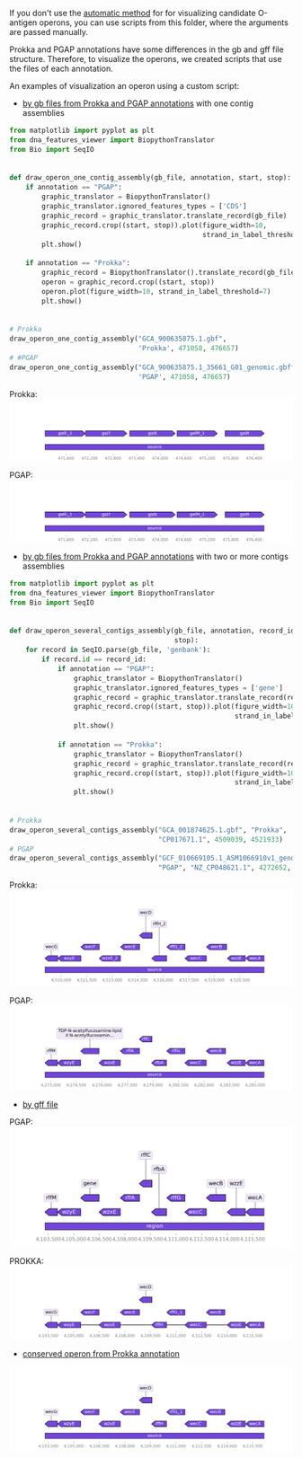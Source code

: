 If you don't use the [automatic method](https://github.com/rybinaanya/O-antigens/blob/main/search_visualize_operons.py) for for visualizing candidate O-antigen operons, you can use scripts from this folder, where the arguments are passed manually.

Prokka and PGAP annotations have some differences in the gb and gff file structure. Therefore, to visualize the operons, we created scripts that use the files of each annotation.

An examples of visualization an operon using a custom script:
* [by gb files from Prokka and PGAP annotations](https://github.com/rybinaanya/O-antigens/blob/main/operon_visualization/draw_operon_from_gb.py) with one contig assemblies 

```python 
from matplotlib import pyplot as plt
from dna_features_viewer import BiopythonTranslator
from Bio import SeqIO


def draw_operon_one_contig_assembly(gb_file, annotation, start, stop):
    if annotation == "PGAP":
        graphic_translator = BiopythonTranslator()
        graphic_translator.ignored_features_types = ['CDS']
        graphic_record = graphic_translator.translate_record(gb_file)
        graphic_record.crop((start, stop)).plot(figure_width=10,
                                                strand_in_label_threshold=7)
        plt.show()

    if annotation == "Prokka":
        graphic_record = BiopythonTranslator().translate_record(gb_file)
        operon = graphic_record.crop((start, stop))
        operon.plot(figure_width=10, strand_in_label_threshold=7)
        plt.show()


# Prokka
draw_operon_one_contig_assembly("GCA_900635875.1.gbf",
                                'Prokka', 471058, 476657)
# #PGAP
draw_operon_one_contig_assembly("GCA_900635875.1_35661_G01_genomic.gbff",
                                'PGAP', 471058, 476657)
```
Prokka:
![prokka](/operon_visualization/img/Prokka_gb_one_contig.png)

PGAP:
![pgap](/operon_visualization/img/PGAP_gb_one_contig.png)

* [by gb files from Prokka and PGAP annotations](https://github.com/rybinaanya/O-antigens/blob/main/operon_visualization/draw_operon_from_gb.py) with two or more contigs assemblies 

```python
from matplotlib import pyplot as plt
from dna_features_viewer import BiopythonTranslator
from Bio import SeqIO


def draw_operon_several_contigs_assembly(gb_file, annotation, record_id, start,
                                         stop):
    for record in SeqIO.parse(gb_file, 'genbank'):
        if record.id == record_id:
            if annotation == "PGAP":
                graphic_translator = BiopythonTranslator()
                graphic_translator.ignored_features_types = ['gene']
                graphic_record = graphic_translator.translate_record(record)
                graphic_record.crop((start, stop)).plot(figure_width=10,
                                                        strand_in_label_threshold=7)
                plt.show()

            if annotation == "Prokka":
                graphic_translator = BiopythonTranslator()
                graphic_record = graphic_translator.translate_record(record)
                graphic_record.crop((start, stop)).plot(figure_width=10,
                                                        strand_in_label_threshold=7)
                plt.show()


# Prokka
draw_operon_several_contigs_assembly("GCA_001874625.1.gbf", "Prokka",
                                     "CP017671.1", 4509039, 4521933)
# PGAP
draw_operon_several_contigs_assembly("GCF_010669105.1_ASM1066910v1_genomic.gbff",
                                     "PGAP", "NZ_CP048621.1", 4272652,  4285534)
```
Prokka:
![prokka](/operon_visualization/img/Prokka_gb_two_contigs.png)

PGAP:
![pgap](/operon_visualization/img/PGAP_gb_two_contigs.png)

* [by gff file](https://github.com/rybinaanya/O-antigens/blob/main/operon_visualization/draw_operon_from_gff.py)
   
PGAP:
![pgap_gff](/operon_visualization/img/PGAP_gff.png)

PROKKA:
![prokka_gff](/operon_visualization/img/prokka_gff.png)

* [conserved operon from Prokka annotation](https://github.com/rybinaanya/O-antigens/blob/main/operon_visualization/draw_conserved_operon_prokka.py)

![conserved operon from Prokka](/operon_visualization/img/Prokka_conserved_operon.png)

